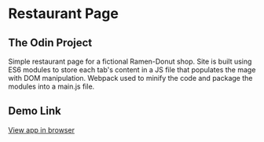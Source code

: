 # Restaurant Page
## The Odin Project

Simple restaurant page for a fictional Ramen-Donut shop. Site is built using ES6 modules to store each tab's content in a JS file that populates the mage with DOM manipulation. Webpack used to minify the code and package the modules into a main.js file.

## Demo Link
[View app in browser](https://cdpadilla42.github.io/restaurant-page/)
